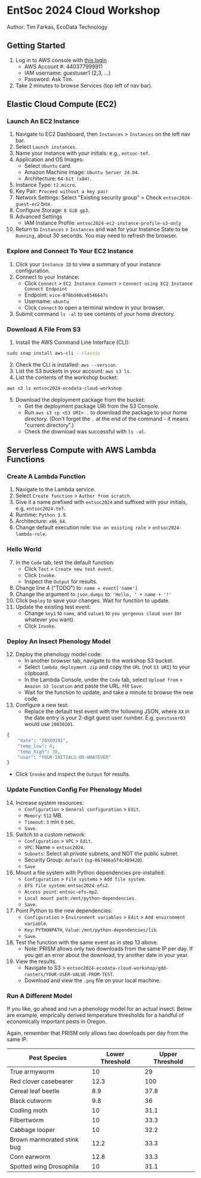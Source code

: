 # EntSoc 2024 Cloud Workshop
Author: Tim Farkas, EcoData Technology

## Getting Started

1. Log in to AWS console with [this login](https://tinyurl.com/entsoc2024-cloud-workshop)
    - AWS Account #: 440377999911
    - IAM username: guestuser1 (2,3, ...) 
    - Password: Ask Tim. 
2. Take 2 minutes to browse Services (top left of nav bar).

## Elastic Cloud Compute (EC2)
### Launch An EC2 Instance
1. Navigate to EC2 Dashboard, then `Instances` > `Instances` on the left nav bar.
2. Select `Launch instances`.
3. Name your instance with your initials: e.g., `entsoc-tef`.
4. Application and OS Images: 
    - Select `Ubuntu` card. 
    - Amazon Machine Image: `Ubuntu Server 24.04`.
    - Architecture: `64-bit (x84)`.
5. Instance Type: `t2.micro`.
6. Key Pair: `Proceed without a key pair`
7. Network Settings: Select "Existing security group" > Check `entsoc2024-guest-ec2` box.
8. Configure Storage: `8 GiB gp3`.
9. Advanced Settings
    - IAM Instance Profile: `entsoc2024-ec2-instance-profile-s3-only` 
10. Return to `Instances` > `Instances` and wait for your Instance State to be `Running`, about 30 seconds. You may need to refresh the browser.

### Explore and Connect To Your EC2 Instance
1. Click your `Instance ID` to view a summary of your instance configuration. 
2. Connect to your Instance: 
    - Click `Connect` > `EC2 Instance Connect` > `Connect using EC2 Instance Connect Endpoint`
    - Endpoint: `eice-078bd40ce8546647c`
    - Username: `ubuntu`
    - Click `Connect` to open a terminal window in your browser.
3. Submit command `ls -al` to see contents of your home directory.

### Download A File From S3
1. Install the AWS Command Line Interface (CLI):
``` bash 
sudo snap install aws-cli --classic
``` 
2. Check the CLI is installed: `aws --version`.
3. List the S3 buckets in your account: `aws s3 ls`.
4. List the contents of the workshop bucket: 
``` bash
aws s3 ls entsoc2024-ecodata-cloud-workshop 
```
5. Download the deployment package from the bucket: 
    - Get the deployment package URI from the S3 Console. 
    - Run `aws s3 cp <S3 URI> .` to download the package to your home directory. (Don't forget the `.` at the end of the command - it means "current directory".)
    - Check the download was successful with `ls -al`. 

## Serverless Compute with AWS Lambda Functions

### Create A Lambda Function
1. Navigate to the Lambda service. 
2. Select `Create function` > `Author from scratch`. 
3. Give it a name prefixed with `entsoc2024` and suffixed with your initials, e.g, `entsoc2024-tef`.
4. Runtime: `Python 3.9`.
5. Architecture: `x86_64`. 
6. Change default execution role: `Use an existing role` > `entsoc2024-lambda-role`.

### Hello World
7. In the `Code` tab, test the default function: 
    - Click `Test` > `Create new test event`. 
    - Click `Invoke`. 
    - Inspect the `Output` for results. 
8. Change line 4 ("TODO") to: `name = event['name']`
9. Change the argument to `json.dumps` to: `'Hello, ' + name + '!'`
10. Click `Deploy` to save your changes. Wait for function to update. 
11. Update the existing test event:
    - Change `key1` to `name`, and `value1` to `you gorgeous cloud user` (or whatever you want).
    - Click `Invoke`. 

### Deploy An Insect Phenology Model
12. Deploy the phenology model code: 
    - In another browser tab, navigate to the workshop S3 bucket. 
    - Select `lambda_deployment.zip` and copy the `URL` (not `S3 URI`) to your clipboard. 
    - In the Lambda Console, under the `Code` tab, select `Upload from` > `Amazon S3 location` and paste the URL. Hit `Save`.
    - Wait for the function to update, and take a minute to browse the new code.
13. Configure a new test: 
    - Replace the default test event with the following JSON, where `XX` in the date entry is your 2-digit guest user number. E.g, `guestuser03` would use `20030101`.
``` python
{
    "date": "20XX0101", 
    "temp_low": 0, 
    "temp_high": 30, 
    "user": "YOUR-INITIALS-OR-WHATEVER"
}
```
   - Click `Invoke` and inspect the `Output` for results.

### Update Function Config For Phenology Model
14. Increase system resources: 
    - `Configuration` > `General configuration` > `Edit`.
    - `Memory`: `512` MB. 
    - `Timeout`: `3` min `0` sec. 
    - `Save`. 
15. Switch to a custom network: 
    - `Configuration` > `VPC` > `Edit`. 
    - `VPC`: Name = `entsoc2024`. 
    - `Subnets`: Select all _private_ subnets, and NOT the public subnet. 
    - Security Group: `default` (`sg-067466a5f4c489420`).
    - `Save`
16. Mount a file system with Python dependencies pre-installed: 
    - `Configuration` > `File systems` > `Add file system`.
    - `EFS file system`: `entsoc2024-efs2`.
    - `Access point`: `entsoc-efs-mp2`.
    - `Local mount path`: `/mnt/python-dependencies`.
    - `Save`.
17. Point Python to the new dependencies: 
    - `Configuration` > `Environment variables` > `Edit` > `Add environment variable`.
    - `Key`: `PYTHONPATH`, `Value`: `/mnt/python-dependencies/lib`.
    - `Save`.
18. Test the function with the same event as in step 13 above.
    - Note: PRISM allows only two downloads from the same IP per day. If you get an error about the download, try another date in your year. 
19. View the results. 
    - Navigate to S3 > `entsoc2024-ecodata-cloud-workshop/gdd-rasters/YOUR-USER-VALUE-FROM-TEST`.
    - Download and view the `.png` file on your local machine.

### Run A Different Model

If you like, go ahead and run a phenology model for an actual insect. Below are example, emprically derived temperature thresholds for a handful of economically important pests in Oregon. 

Again, remember that PRISM only allows two downloads per day from the same IP.
    
| Pest Species | Lower Threshold | Upper Threshold |
|----------|----------|----------|
| True armyworm | 10 | 29 |
| Red clover casebearer | 12.3 | 100 |
| Cereal leaf beetle | 8.9 | 37.8 |
| Black cutworm | 9.8 | 36 |
| Codling moth | 10 | 31.1 |
| Filbertworm| 10 | 33.3 |
| Cabbage looper | 10| 32.2 |
| Brown marmorated stink bug| 12.2 | 33.3 |
| Corn earworm | 12.8 | 33.3 |
| Spotted wing Drosophila| 10 | 31.1 |




